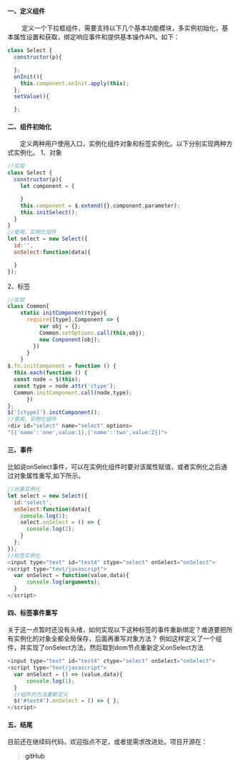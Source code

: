 #### 一、定义组件
　　 定义一个下拉框组件，需要支持以下几个基本功能模块，多实例初始化，基本属性设置和获取，绑定响应事件和提供基本操作API。如下：
```javascript
class Select {
  constructor(p){

  };
  onInit(){
    this.component.onInit.apply(this);
  };
  setValue(){

  };
```
#### 二、组件初始化
　　定义两种用户使用入口，实例化组件对象和标签实例化。以下分别实现两种方式实例化。
1、对象
```javascript
//实现
class Select {
  constructor(p){
    let component = {

    }
    this.component = $.extend({},component,parameter);
    this.initSelect();
  }
}
//使用，实例化组件
let select = new Select({
  id:'',
  onSelect:function(data){

  }
});
```
2、标签
```javascript
//实现
class Common{
    static initComponent(type){
      require([type],Component => {
          var obj = {};
          Common.setOptions.call(this,obj);
          new Component(obj);
        })
      }
    }
$.fn.initComponent = function () {
  this.each(function () {
  const node = $(this);
  const type = node.attr('ctype');
  Common.initComponent.call(node,type);
      })
};
$('[ctype]').initComponent();
//使用，实例化组件
<div id="select" name="select" options=
"[{'name':'one',value:1},{'name':'two',value:2}]">
```
#### 三、事件
比如说onSelect事件，可以在实例化组件时要对该属性赋值，或者实例化之后通过对象属性重写,如下所示。
```javascript
//对象实例化
let select = new Select({
  id:'select',
  onSelect:function(data){
    console.log(1);
    select.onSelect = () => {
      console.log(2);
    }
  };
});
//标签实例化
<input type="text" id="test4" ctype="select" onSelect="onSelect">
<script type="text/javascript">
  var onSelect = function(value,data){
      console.log(arguments);
  }
</script>
```
#### 四、标签事件重写
关于这一点暂时还没有头绪，如何实现以下这种标签的事件重新绑定？难道要把所有实例化的对象全都全局保存，后面再重写对象方法？
例如这样定义了一个组件，并实现了onSelect方法，然后取到dom节点重新定义onSelect方法
```javascript
<input type="text" id="test4" ctype="select" onSelect="onSelect">
<script type="text/javascript">
  var onSelect = () => (value,data){
      console.log(1);
  }
  //组件的方法重新定义
  $('#test4').onSelect = () => { };
</script>
```
#### 五、结尾
目前还在继续码代码，欢迎指点不足，或者提需求改进处。项目开源在：
> <a hrel="https://github.com/Marstin/jqueryComponent">gitHub<a>
